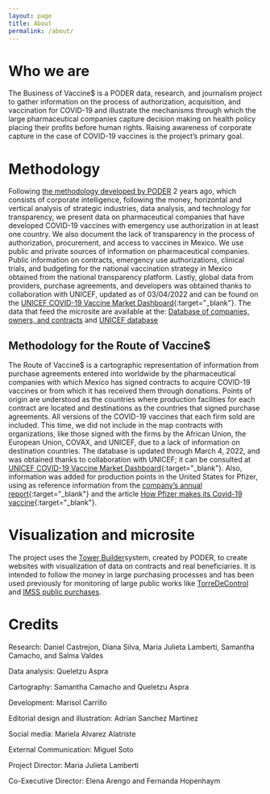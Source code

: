 ```yaml
---
layout: page
title: About
permalink: /about/
---
```


# Who we are

The Business of Vaccine$ is a PODER data, research, and journalism project to gather information on the process of authorization, acquisition, and vaccination for COVID-19 and illustrate the mechanisms through which the large pharmaceutical companies capture decision making on health policy placing their profits before human rights. Raising awareness of corporate capture in the case of COVID-19 vaccines is the project’s primary goal.


# Methodology

Following [the methodology developed by PODER](https://poderlatam.org/metodologia-de-poder-para-la-investigacion-estrategica/) 2 years ago, which consists of corporate intelligence, following the money, horizontal and vertical analysis of strategic industries, data analysis, and technology for transparency, we present data on pharmaceutical companies that have developed COVID-19 vaccines with emergency use authorization in at least one country. We also document the lack of transparency in the process of authorization, procurement, and access to vaccines in Mexico. We use public and private sources of information on pharmaceutical companies. Public information on contracts, emergency use authorizations, clinical trials, and budgeting for the national vaccination strategy in Mexico obtained from the national transparency platform. Lastly, global data from providers, purchase agreements, and developers was obtained thanks to collaboration with UNICEF, updated as of 03/04/2022 and can be found on the [UNICEF COVID-19 Vaccine Market Dashboard](https://www.unicef.org/supply/covid-19-vaccine-market-dashboard){:target="_blank"}.
The data that feed the microsite are available at  the: [Database of companies, owners, and contracts](https://poderlatam.org/wp-content/uploads/2022/06/VACUNAS-beneficiarios-reales-y-empresas.xlsx) and [UNICEF database](https://poderlatam.org/wp-content/uploads/2022/06/20220228_UNICEF_Datasets_Poder.xlsx)

## Methodology for the Route of Vaccine$
The Route of Vaccine$ is a cartographic representation of information from purchase agreements entered into worldwide by the pharmaceutical companies with which Mexico has signed contracts to acquire COVID-19 vaccines or from which it has received them through donations. Points of origin are understood as the countries where production facilities for each contract are located and destinations as the countries that signed purchase agreements. All versions of the COVID-19 vaccines that each firm sold are included. This time, we did not include in the map contracts with organizations, like those signed with the firms by the African Union, the European Union, COVAX, and UNICEF, due to a lack of information on destination countries. The database is updated through March 4, 2022, and was obtained thanks to collaboration with UNICEF; it can be consulted at [UNICEF COVID-19 Vaccine Market Dashboard](https://www.unicef.org/supply/covid-19-vaccine-market-dashboard){:target="_blank"}. Also, information was added for production points in the United States for Pfizer, using as reference information from the [company’s annual report](https://www.sec.gov/ix?doc=/Archives/edgar/data/0000078003/000007800322000027/pfe-20211231.htm){:target="_blank"} and the article [How Pfizer makes its Covid-19 vaccine](https://www.nytimes.com/es/interactive/2021/health/pfizer-vacuna-covid.html){:target="_blank"}.


# Visualization and microsite

The project uses the [Tower Builder](https://towerbuilder.readthedocs.io/es/latest/index.html)system, created by PODER, to create websites with visualization of data on contracts and real beneficiaries. It is intended to follow the money in large purchasing processes and has been used previously for monitoring of large public works like [TorreDeControl](https://poderlatam.org/project/naicm/) and [IMSS public purchases](https://saluddineroycorrupcion.quienesquien.wiki/es/salud).


# Credits

Research: Daniel Castrejon, Diana Silva, Maria Julieta Lamberti, Samantha Camacho, and Salma Valdes

Data analysis: Queletzu Aspra

Cartography: Samantha Camacho and Queletzu Aspra

Development: Marisol Carrillo

Editorial design and illustration: Adrian Sanchez Martinez

Social media: Mariela Alvarez Alatriste

External Communication: Miguel Soto

Project Director: Maria Julieta Lamberti

Co-Executive Director: Elena Arengo and Fernanda Hopenhaym
